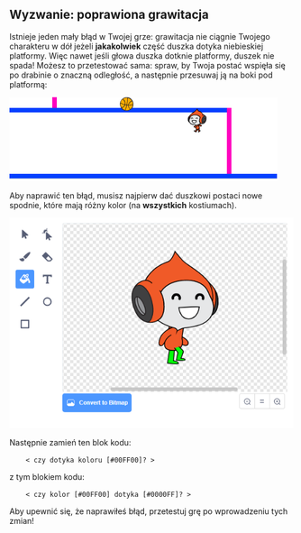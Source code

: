 ## Wyzwanie: poprawiona grawitacja

Istnieje jeden mały błąd w Twojej grze: grawitacja nie ciągnie Twojego charakteru w dół jeżeli **jakakolwiek** część duszka dotyka niebieskiej platformy. Więc nawet jeśli głowa duszka dotknie platformy, duszek nie spada! Możesz to przetestować sama: spraw, by Twoja postać wspięła się po drabinie o znaczną odległość, a następnie przesuwaj ją na boki pod platformą:

![screenshot](images/dodge-gravity-bug.png)

Aby naprawić ten błąd, musisz najpierw dać duszkowi postaci nowe spodnie, które mają różny kolor (na **wszystkich** kostiumach).

![zrzut ekranu](images/dodge-trousers.png)

Następnie zamień ten blok kodu:

```blocks3
    < czy dotyka koloru [#00FF00]? >
```

z tym blokiem kodu:

```blocks3
    < czy kolor [#00FF00] dotyka [#0000FF]? >
```

Aby upewnić się, że naprawiłeś błąd, przetestuj grę po wprowadzeniu tych zmian!